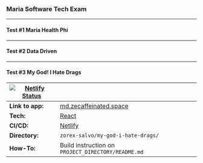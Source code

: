### Maria Software Tech Exam
---
#### Test #1 Maria Health Phi

---
#### Test #2 Data Driven

---
#### Test #3 My God! I Hate Drags

 |[![Netlify Status](https://api.netlify.com/api/v1/badges/0889d17e-143c-45a4-9733-23c514a410c6/deploy-status)](https://app.netlify.com/sites/nifty-newton-f476f5/deploys)|                  |
 |------------------|--------------------|
 | **Link to app:** |  [md.zecaffeinated.space](https://md.zecaffeinated.space/) |
 | **Tech:**        | [React](https://reactjs.org/) |
 | **CI/CD:** | [Netlify](https://www.netlify.com/)|
 | **Directory:**| `zorex-salvo/my-god-i-hate-drags/`|
 |**How-To:**| Build instruction on `PROJECT_DIRECTORY/README.md`|
